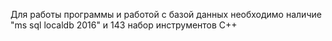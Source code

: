 Для работы программы и работой с базой данных необходимо наличие "ms sql localdb 2016" и 143 набор инструментов C++

